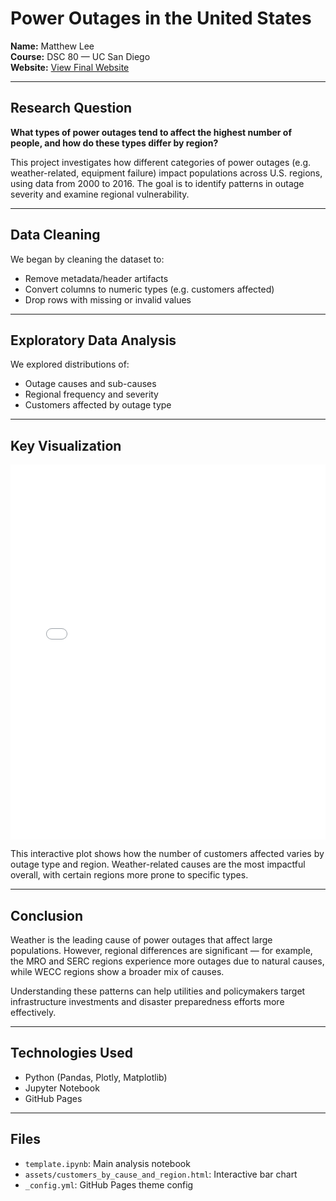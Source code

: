 # Power Outages in the United States

**Name:** Matthew Lee  
**Course:** DSC 80 — UC San Diego  
**Website:** [View Final Website](https://mxtthewlee.github.io/power-outages-analysis/)

---

## Research Question

**What types of power outages tend to affect the highest number of people, and how do these types differ by region?**

This project investigates how different categories of power outages (e.g. weather-related, equipment failure) impact populations across U.S. regions, using data from 2000 to 2016. The goal is to identify patterns in outage severity and examine regional vulnerability.

---

## Data Cleaning

We began by cleaning the dataset to:
- Remove metadata/header artifacts
- Convert columns to numeric types (e.g. customers affected)
- Drop rows with missing or invalid values

---

## Exploratory Data Analysis

We explored distributions of:
- Outage causes and sub-causes
- Regional frequency and severity
- Customers affected by outage type

---

## Key Visualization

<iframe src="assets/customers_by_cause_and_region.html" width="100%" height="600" frameborder="0"></iframe>

This interactive plot shows how the number of customers affected varies by outage type and region. Weather-related causes are the most impactful overall, with certain regions more prone to specific types.

---

## Conclusion

Weather is the leading cause of power outages that affect large populations. However, regional differences are significant — for example, the MRO and SERC regions experience more outages due to natural causes, while WECC regions show a broader mix of causes.

Understanding these patterns can help utilities and policymakers target infrastructure investments and disaster preparedness efforts more effectively.

---

## Technologies Used
- Python (Pandas, Plotly, Matplotlib)
- Jupyter Notebook
- GitHub Pages

---

## Files

- `template.ipynb`: Main analysis notebook
- `assets/customers_by_cause_and_region.html`: Interactive bar chart
- `_config.yml`: GitHub Pages theme config
